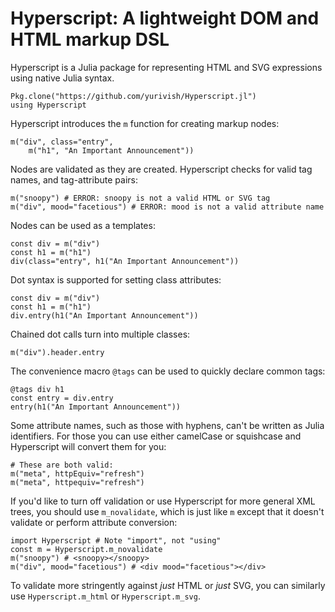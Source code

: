# Hyperscript: A lightweight DOM and HTML markup DSL

Hyperscript is a Julia package for representing HTML and SVG expressions using native Julia syntax.

```
Pkg.clone("https://github.com/yurivish/Hyperscript.jl")
using Hyperscript
```

Hyperscript introduces the `m` function for creating markup nodes:

```
m("div", class="entry",
    m("h1", "An Important Announcement"))
```

Nodes are validated as they are created. Hyperscript checks for valid tag names, and tag-attribute pairs:

```
m("snoopy") # ERROR: snoopy is not a valid HTML or SVG tag
m("div", mood="facetious") # ERROR: mood is not a valid attribute name
```

Nodes can be used as a templates:

```
const div = m("div")
const h1 = m("h1")
div(class="entry", h1("An Important Announcement"))
```

Dot syntax is supported for setting class attributes:

```
const div = m("div")
const h1 = m("h1")
div.entry(h1("An Important Announcement"))
```

Chained dot calls turn into multiple classes:

```
m("div").header.entry
```

The convenience macro `@tags` can be used to quickly declare common tags:

```
@tags div h1
const entry = div.entry
entry(h1("An Important Announcement"))
```

Some attribute names, such as those with hyphens, can't be written as Julia identifiers. For those you can use either camelCase or squishcase and Hyperscript will convert them for you:

```
# These are both valid:
m("meta", httpEquiv="refresh")
m("meta", httpequiv="refresh")
```

If you'd like to turn off validation or use Hyperscript for more general XML trees, you should use `m_novalidate`, which is just like `m` except that it doesn't validate or perform attribute conversion:

```
import Hyperscript # Note "import", not "using"
const m = Hyperscript.m_novalidate
m("snoopy") # <snoopy></snoopy>
m("div", mood="facetious") # <div mood="facetious"></div>
```


To validate more stringently against _just_ HTML or _just_ SVG, you can similarly use `Hyperscript.m_html` or `Hyperscript.m_svg`.
